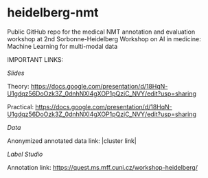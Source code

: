 # heidelberg-nmt
Public GitHub repo for the medical NMT annotation and evaluation workshop at 2nd Sorbonne-Heidelberg Workshop on AI in medicine: Machine Learning for multi-modal data

IMPORTANT LINKS:

*Slides*

Theory:
https://docs.google.com/presentation/d/18HqN-U1gdqz56DoOzk3Z_0dnhNXI4gXOP1pQziC_NVY/edit?usp=sharing

Practical:
https://docs.google.com/presentation/d/18HqN-U1gdqz56DoOzk3Z_0dnhNXI4gXOP1pQziC_NVY/edit?usp=sharing

*Data*

Anonymized annotated data link:
|cluster link|

*Label Studio*

Annotation link:
https://quest.ms.mff.cuni.cz/workshop-heidelberg/

